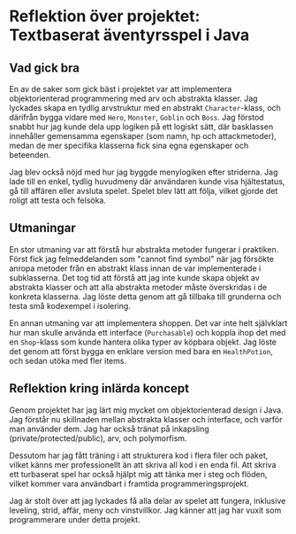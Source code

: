 # Reflektion över projektet: Textbaserat äventyrsspel i Java

## Vad gick bra

En av de saker som gick bäst i projektet var att implementera objektorienterad programmering med arv och abstrakta klasser. Jag lyckades skapa en tydlig arvstruktur med en abstrakt `Character`-klass, och därifrån bygga vidare med `Hero`, `Monster`, `Goblin` och `Boss`. Jag förstod snabbt hur jag kunde dela upp logiken på ett logiskt sätt, där basklassen innehåller gemensamma egenskaper (som namn, hp och attackmetoder), medan de mer specifika klasserna fick sina egna egenskaper och beteenden.

Jag blev också nöjd med hur jag byggde menylogiken efter striderna. Jag lade till en enkel, tydlig huvudmeny där användaren kunde visa hjältestatus, gå till affären eller avsluta spelet. Spelet blev lätt att följa, vilket gjorde det roligt att testa och felsöka.

## Utmaningar

En stor utmaning var att förstå hur abstrakta metoder fungerar i praktiken. Först fick jag felmeddelanden som "cannot find symbol" när jag försökte anropa metoder från en abstrakt klass innan de var implementerade i subklasserna. Det tog tid att förstå att jag inte kunde skapa objekt av abstrakta klasser och att alla abstrakta metoder måste överskridas i de konkreta klasserna. Jag löste detta genom att gå tillbaka till grunderna och testa små kodexempel i isolering.

En annan utmaning var att implementera shoppen. Det var inte helt självklart hur man skulle använda ett interface (`Purchasable`) och koppla ihop det med en `Shop`-klass som kunde hantera olika typer av köpbara objekt. Jag löste det genom att först bygga en enklare version med bara en `HealthPotion`, och sedan utöka med fler items.

## Reflektion kring inlärda koncept

Genom projektet har jag lärt mig mycket om objektorienterad design i Java. Jag förstår nu skillnaden mellan abstrakta klasser och interface, och varför man använder dem. Jag har också tränat på inkapsling (private/protected/public), arv, och polymorfism.

Dessutom har jag fått träning i att strukturera kod i flera filer och paket, vilket känns mer professionellt än att skriva all kod i en enda fil. Att skriva ett turbaserat spel har också hjälpt mig att tänka mer i steg och flöden, vilket kommer vara användbart i framtida programmeringsprojekt.

Jag är stolt över att jag lyckades få alla delar av spelet att fungera, inklusive leveling, strid, affär, meny och vinstvillkor. Jag känner att jag har vuxit som programmerare under detta projekt.
